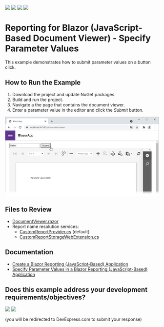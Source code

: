 <!-- default badges list -->
![](https://img.shields.io/endpoint?url=https://codecentral.devexpress.com/api/v1/VersionRange/387723757/23.2.2%2B)
[![](https://img.shields.io/badge/Open_in_DevExpress_Support_Center-FF7200?style=flat-square&logo=DevExpress&logoColor=white)](https://supportcenter.devexpress.com/ticket/details/T1020317)
[![](https://img.shields.io/badge/📖_How_to_use_DevExpress_Examples-e9f6fc?style=flat-square)](https://docs.devexpress.com/GeneralInformation/403183)
[![](https://img.shields.io/badge/💬_Leave_Feedback-feecdd?style=flat-square)](#does-this-example-address-your-development-requirementsobjectives)
<!-- default badges end -->
# Reporting for Blazor (JavaScript-Based Document Viewer) - Specify Parameter Values

This example demonstrates how to submit parameter values on a button click.

## How to Run the Example

1. Download the project and update NuGet packages.
2. Build and run the project.
3. Navigate a the page that contains the document viewer.
4. Enter a parameter value in the editor and click the *Submit* button.

![](Images/specify-parameter-values-in-blazor-app.png)

## Files to Review

* [DocumentViewer.razor](CS/BlazorApp/Pages/DocumentViewer.razor)
* Report name resolution services:
	- [CustomReportProvider.cs](CS/BlazorApp/Services/CustomReportProvider.cs) (default)
	- [CustomReportStorageWebExtension.cs](CS/BlazorApp/Services/CustomReportStorageWebExtension.cs#L47)
## Documentation

* [Create a Blazor Reporting (JavaScript-Based) Application](https://docs.devexpress.com/XtraReports/401677)
* [Specify Parameter Values in a Blazor Reporting (JavaScript-Based) Application](https://docs.devexpress.com/XtraReports/403243)
<!-- feedback -->
## Does this example address your development requirements/objectives?

[<img src="https://www.devexpress.com/support/examples/i/yes-button.svg"/>](https://www.devexpress.com/support/examples/survey.xml?utm_source=github&utm_campaign=Reporting-Blazor-JSBased-Viewer-Specify-Parameters&~~~was_helpful=yes) [<img src="https://www.devexpress.com/support/examples/i/no-button.svg"/>](https://www.devexpress.com/support/examples/survey.xml?utm_source=github&utm_campaign=Reporting-Blazor-JSBased-Viewer-Specify-Parameters&~~~was_helpful=no)

(you will be redirected to DevExpress.com to submit your response)
<!-- feedback end -->
